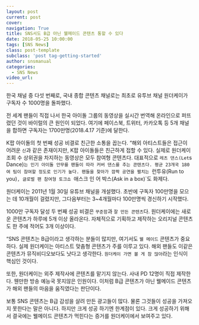 ```yaml
---
layout: post
current: post
cover:  
navigation: True
title: SNS서도 B급 아닌 웰메이드 콘텐츠 통할 수 있다
date: 2018-05-25 10:00:00
tags: [SNS News]
class: post-template
subclass: 'post tag-getting-started'
author: snsmanual
categories:
  - SNS News
video_url: 
---
```




한국 채널 중 다섯 번째로, 국내 종합 콘텐츠 채널로는 최초로 유투브 채널 원더케이가 구독자 수 1000명을 돌파했다.

전 세계 팬들이 직접 나서 한국 아이돌 그룹의 동영상을 실시간 번역해 온라인으로 퍼뜨렸던 것이 바이럴의 큰 원인이 되었다.
여기에 페이스북, 트위터, 카카오톡 등 5개 채널을 합하면 구독자는 1700만명(2018.4.17 기준)에 달한다.

K팝 아이돌의 첫 번째 성공 비결로 친근한 소통을 꼽는다.
“해외 아티스트들은 접근이 어려운 `신`과 같은 존재이지만, K팝 아이돌들은 친근하게 접할 수 있다.
실제로 원더케이 조회 수 상위권을 차지하는 동영상은 모두 참여형 콘텐츠다. 대표적으로 `레츠 댄스(Let`s Dance)`는 인기 아이돌 안무를 팬들이 따라 커버 댄스를 추는 콘텐츠다.
평균 23개국 180여 팀이 참여할 정도로 인기가 높다. 팬들을 찾아가 깜짝 공연을 펼치는 `런투유(Run to you)`, 글로벌 팬 참여형 토크쇼 `애스크 인 어 박스(Ask in a box)`도 화제다.

원더케이는 2011년 1월 30일 유튜브 채널을 개설했다.
초반에 구독자 100만명을 모으는 데 10개월이 걸렸지만, 그다음부터는 3~4개월마다 100만명씩 경신하기 시작했다.

1000만 구독자 달성 두 번째 성공 비결은 `꾸준함`과 `잘 만든 콘텐츠`다.  원더케이에는 새로운 콘텐츠가 하루에 5개 이상 올라온다.
자체적으로 기획하고 제작하는 오리지널 콘텐츠도 한 주에 적어도 3개 이상이다.

“SNS 콘텐츠는 B급이라고 생각하는 분들이 많지만, 여기서도 `웰 메이드` 콘텐츠가 중요하다.
실제 원더케이는 아티스트 맞춤형 콘텐츠가 주를 이루고 있다. 해외 팬들도 이같은 콘텐츠가 뮤직비디오보다도 낫다고 생각한다.
`원더케이 가면 볼 게 참 많아`라는 인식이 핵심인 것이다.

또한, 원더케이는 외주 제작사에 콘텐츠를 맡기지 않는다.
사내 PD 12명이 직접 제작한다. 웬만한 방송 예능국 못지않은 인원이다.
이처럼 B급 콘텐츠가 아닌 웰메이드 콘텐츠가 해외 팬들의 마음을 움직였다는 판단이다.

보통 SNS 콘텐츠는 B급 감성을 살려 만든 광고들이 많다. 물론 그것들이 성공을 가져오지 못한다는 말은 아니다.
하지만 크게 성공 하기엔 한계점이 있다.
크게 성공하기 위해서 결국에는 웰메이드 콘텐츠가 먹힌다는 증거를 원더케이에서 보여주고 있다.